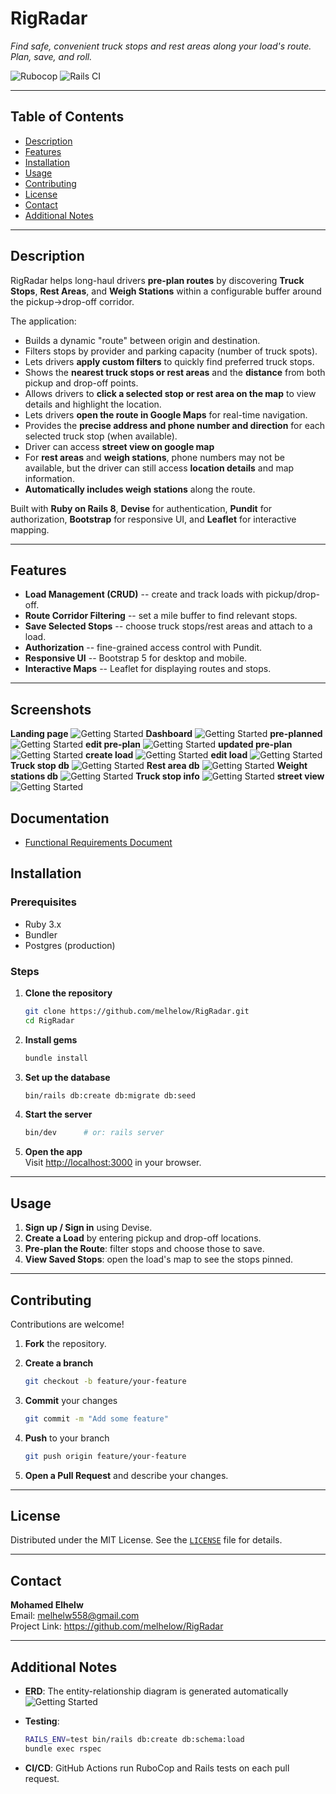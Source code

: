 # RigRadar

*Find safe, convenient truck stops and rest areas along your load's
route. Plan, save, and roll.*

![Rubocop](https://github.com/melhelow/RigRadar/actions/workflows/rubocop.yml/badge.svg?branch=main)
![Rails
CI](https://github.com/melhelow/RigRadar/actions/workflows/rails.yml/badge.svg?branch=main)

------------------------------------------------------------------------

## Table of Contents

-   [Description](#description)
-   [Features](#features)
-   [Installation](#installation)
-   [Usage](#usage)
-   [Contributing](#contributing)
-   [License](#license)
-   [Contact](#contact)
-   [Additional Notes](#additional-notes)

------------------------------------------------------------------------

## Description

RigRadar helps long-haul drivers **pre-plan routes** by discovering
**Truck Stops**, **Rest Areas**, and **Weigh Stations** within a
configurable buffer around the pickup→drop-off corridor.

The application:
- Builds a dynamic "route" between origin and destination.
- Filters stops by provider and parking capacity (number of truck spots).
- Lets drivers **apply custom filters** to quickly find preferred truck stops.
- Shows the **nearest truck stops or rest areas** and the **distance** from both pickup and drop-off points.
- Allows drivers to **click a selected stop or rest area on the map** to view details and highlight the location.
- Lets drivers **open the route in Google Maps** for real-time navigation.
- Provides the **precise address and phone number and direction** for each selected truck stop (when available).
- Driver can access **street view on google map**
- For **rest areas** and **weigh stations**, phone numbers may not be available,
  but the driver can still access **location details** and map information.
- **Automatically includes weigh stations** along the route.

Built with **Ruby on Rails 8**, **Devise** for authentication,
**Pundit** for authorization, **Bootstrap** for responsive UI,
and **Leaflet** for interactive mapping.

------------------------------------------------------------------------

## Features

-   **Load Management (CRUD)** -- create and track loads with
    pickup/drop-off.
-   **Route Corridor Filtering** -- set a mile buffer to find relevant
    stops.
-   **Save Selected Stops** -- choose truck stops/rest areas and attach
    to a load.
-   **Authorization** -- fine-grained access control with Pundit.
-   **Responsive UI** -- Bootstrap 5 for desktop and mobile.
-   **Interactive Maps** -- Leaflet for displaying routes and stops.


------------------------------------------------------------------------
## Screenshots
**Landing page**
![Getting Started](./app/assets/images/landing_page.jpg)
**Dashboard**
![Getting Started](./app/assets/images/dashboard.jpg)
**pre-planned**
![Getting Started](./app/assets/images/pre-planned.jpg)
**edit pre-plan**
![Getting Started](./app/assets/images/edit-pre-planned.jpg)
**updated pre-plan**
![Getting Started](./app/assets/images/updated-preplaned.jpg)
**create load**
![Getting Started](./app/assets/images/create-load.jpg)
**edit load**
![Getting Started](./app/assets/images/edit-load.jpg)
**Truck stop db**
![Getting Started](./app/assets/images/truck-stops.jpg)
**Rest area db**
![Getting Started](./app/assets/images/rest-areas.jpg)
**Weight stations db**
![Getting Started](./app/assets/images/weight-stations.jpg)
**Truck stop info**
![Getting Started](./app/assets/images/12.jpg)
**street view**
![Getting Started](./app/assets/images/11.jpg)

## Documentation
- [Functional Requirements Document](./docs/FRD.md)



## Installation

### Prerequisites

-   Ruby 3.x
-   Bundler
-   Postgres (production)

### Steps

1.  **Clone the repository**

    ``` bash
    git clone https://github.com/melhelow/RigRadar.git
    cd RigRadar
    ```

2.  **Install gems**

    ``` bash
    bundle install
    ```

3.  **Set up the database**

    ``` bash
    bin/rails db:create db:migrate db:seed
    ```

4.  **Start the server**

    ``` bash
    bin/dev      # or: rails server
    ```

5.  **Open the app**\
    Visit <http://localhost:3000> in your browser.

------------------------------------------------------------------------

## Usage

1.  **Sign up / Sign in** using Devise.
2.  **Create a Load** by entering pickup and drop-off locations.
3.  **Pre-plan the Route**: filter stops and choose those to save.
4.  **View Saved Stops**: open the load's map to see the stops pinned.

------------------------------------------------------------------------

## Contributing

Contributions are welcome!

1.  **Fork** the repository.

2.  **Create a branch**

    ``` bash
    git checkout -b feature/your-feature
    ```

3.  **Commit** your changes

    ``` bash
    git commit -m "Add some feature"
    ```

4.  **Push** to your branch

    ``` bash
    git push origin feature/your-feature
    ```

5.  **Open a Pull Request** and describe your changes.

------------------------------------------------------------------------

## License

Distributed under the MIT License. See the [`LICENSE`](LICENSE.txt) file
for details.

------------------------------------------------------------------------

## Contact

**Mohamed Elhelw**\
Email: <melhelw558@gmail.com>\
Project Link: <https://github.com/melhelow/RigRadar>

------------------------------------------------------------------------

## Additional Notes

-   **ERD**: The entity-relationship diagram is generated automatically
    ![Getting Started](./app/assets/images/erd.png)

-   **Testing**:

    ``` bash
    RAILS_ENV=test bin/rails db:create db:schema:load
    bundle exec rspec
    ```

-   **CI/CD**: GitHub Actions run RuboCop and Rails tests on each pull
    request.
